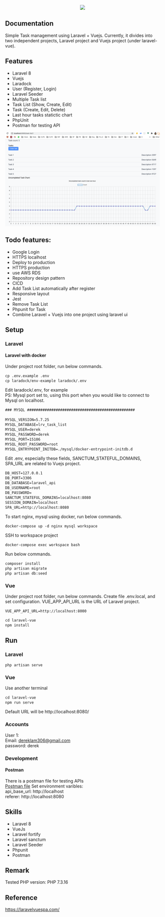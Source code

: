 <p align="center"><a href="https://laravel.com" target="_blank"><img src="https://raw.githubusercontent.com/laravel/art/master/logo-lockup/5%20SVG/2%20CMYK/1%20Full%20Color/laravel-logolockup-cmyk-red.svg" width="400"></a></p>

## Documentation

Simple Task management using Laravel + Vuejs. Currently, it divides into two independent projects, Laravel project and Vuejs project (under laravel-vue).


## Features
- Laravel 8
- Vuejs
- Laradock
- User (Register, Login)
- Laravel Seeder
- Multiple Task list
- Task List (Show, Create, Edit)
- Task (Create, Edit, Delete)
- Last hour tasks statictic chart
- PhpUnit
- Postman for testing API

![Image](dev_resources/screenshots/tast-list01.png "Task List")


## Todo features:
- Google Login
- HTTPS localhost
- Deploy to production
- HTTPS production
- use AWS RDS
- Repository design pattern
- CICD
- Add Task List automatically after register
- Responsive layout
- Jest
- Remove Task List
- Phpunit for Task
- Combine Laravel + Vuejs into one project using laravel ui

## Setup



### Laravel
#### Laravel with docker
Under project root folder, run below commands.
```
cp .env.example .env
cp laradock/env-example laradock/.env
```
Edit laradock/.env, for example  
PS: Mysql port set to, using this port when you would like to connect to Mysql on localhost.
```
### MYSQL #################################################

MYSQL_VERSION=5.7.25
MYSQL_DATABASE=lrv_task_list
MYSQL_USER=derek
MYSQL_PASSWORD=derek
MYSQL_PORT=15106
MYSQL_ROOT_PASSWORD=root
MYSQL_ENTRYPOINT_INITDB=./mysql/docker-entrypoint-initdb.d
```

Edit .env, especially these fields, SANCTUM_STATEFUL_DOMAINS, SPA_URL are related to Vuejs project.
```
DB_HOST=127.0.0.1
DB_PORT=3306
DB_DATABASE=laravel_api
DB_USERNAME=root
DB_PASSWORD=
SANCTUM_STATEFUL_DOMAINS=localhost:8080
SESSION_DOMAIN=localhost
SPA_URL=http://localhost:8080
```

To start nginx, mysql using docker, run below commands.
```
docker-compose up -d nginx mysql workspace 
```

SSH to workspace project
```
docker-compose exec workspace bash
```

Run below commands.
```
composer install
php artisan migrate
php artisan db:seed
```


### Vue
Under project root folder, run below commands.
Create file .env.local, and set configuration. VUE_APP_API_URL is the URL of Laravel project.
```
VUE_APP_API_URL=http://localhost:8000
```

```
cd laravel-vue
npm install
```

## Run
### Laravel
```
php artisan serve
```

### Vue
Use another terminal
```
cd laravel-vue
npm run serve
```
Default URL will be http://localhost:8080/

### Accounts
User 1:  
Email: dereklam306@gmail.com  
password: derek  

### Development
#### Postman
There is a postman file for testing APIs  
[Postman file](dev_resources/task-list.postman_collection.json )
Set environment varibles:  
api_base_url: http://localhost  
referer: http://localhost:8080  



## Skills
- Laravel 8
- VueJs
- Laravel fortify
- Laravel sanctum
- Laravel Seeder
- Phpunit
- Postman

## Remark
Tested PHP version: PHP 7.3.16 

## Reference
https://laravelvuespa.com/

